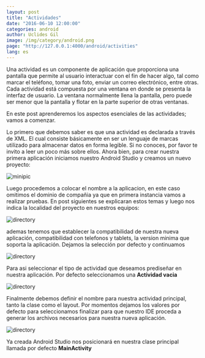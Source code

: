 ```yaml
---
layout: post
title: "Actividades"
date: "2016-06-10 12:00:00"
categories: android
author: Uclides Gil
image: /img/category/android.png
page: "http://127.0.0.1:4000/android/activities"
lang: es
---
```

Una actividad es un componente de aplicación que proporciona una pantalla que permite al usuario interactuar con el fin de hacer algo, tal como marcar el teléfono, tomar una foto, enviar un correo electrónico, entre otras. Cada actividad está compuesta por una ventana en donde se presenta la interfaz de usuario. La ventana normalmente llena la pantalla, pero puede ser menor que la pantalla y flotar en la parte superior de otras ventanas.

En este post aprenderemos los aspectos esenciales de las actividades; vamos a comenzar.

Lo primero que debemos saber es que una actividad es declarada a través de XML. El cual consiste básicamente en ser un lenguaje de marcas utilizado para almacenar datos en forma legible. Si no conoces, por favor te invito a leer un poco más sobre ellos. 
Ahora bien, para crear nuestra primera aplicación iniciamos nuestro Android Studio y creamos un nuevo proyecto:

![minipic](http://i.imgur.com/Io7Ylwu.png)

Luego procedemos a colocar el nombre a la aplicacion, en este caso omitimos el dominio de compañia ya que en primera instancia
vamos a realizar pruebas. En post siguientes se explicaran estos temas y luego nos indica la localidad del proyecto en nuestros equipos:

![directory](http://i.imgur.com/JBysBOz.png)

ademas tenemos que establecer la compatibilidad de nuestra nueva aplicación, compatibilidad con telefonos y tablets, la version minima que soporta la aplicación. Dejamos la selección por defecto y continuamos

![directory](http://i.imgur.com/uMdFYaG.png)

Para asi seleccionar el tipo de actividad que deseamos prediseñar en nuestra aplicación. Por defecto seleccionamos una **Actividad vacia**

![directory](http://i.imgur.com/OYQ0aXQ.png)

Finalmente debemos definir el nombre para nuestra actividad principal, tanto la clase como el layout. Por momentos dejamos los valores por defecto para seleccionamos finalizar para que nuestro IDE proceda a generar los archivos necesarios para nuestra nueva aplicación.

![directory](http://i.imgur.com/hnN1dUC.png)

Ya creada Android Studio nos posicionará en nuestra clase principal llamada por defecto **MainActivity**